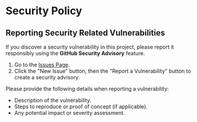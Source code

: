 # Security Policy

## Reporting Security Related Vulnerabilities

If you discover a security vulnerability in this project, please report it responsibly using the **GitHub Security Advisory** feature.

1. Go to the [Issues Page](https://github.com/caganseyrek/caganseyrek.com/issues).
2. Click the "New Issue" button, then the "Report a Vulnerability" button to create a security advisory.

Please provide the following details when reporting a vulnerability:

- Description of the vulnerability.
- Steps to reproduce or proof of concept (if applicable).
- Any potential impact or severity assessment.
